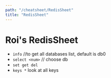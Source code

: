 ```yaml
---
path: "/cheatsheet/RedisSheet"
title: "RedisSheet"
---
```


Roi's RedisSheet
================

* `info` //to get all databases list, default is db0
* `select <num>` // choose db
* `set get del`
* `keys *` look at all keys
